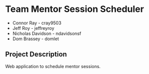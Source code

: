 # Team Mentor Session Scheduler 

* Connor Ray - cray9503
* Jeff Roy - jeffreyroy
* Nicholas Davidson - ndavidsonsf
* Dom Brassey - domlet

## Project Description

Web application to schedule mentor sessions.
